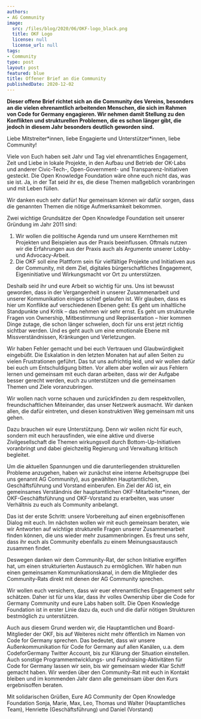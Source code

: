 ```yaml
---
authors:
- AG Community
image:
  src: /files/blog/2020/06/OKF-logo_black.png
  title: OKF Logo
  license: null
  license_url: null
tags:
- Community
type: post
layout: post
featured: blue
title: Offener Brief an die Community
publishedDate: 2020-12-02
---
```


**Dieser offene Brief richtet sich an die Community des Vereins, besonders an die vielen ehrenamtlich arbeitenden Menschen, die sich im Rahmen von Code for Germany engagieren. Wir nehmen damit Stellung zu den Konflikten und strukturellen Problemen, die es schon länger gibt, die jedoch in diesem Jahr besonders deutlich geworden sind.**

Liebe Mitstreiter\*innen, liebe Engagierte und Unterstützer\*innen, liebe Community!

Viele von Euch haben seit Jahr und Tag viel ehrenamtliches Engagement, Zeit und Liebe in lokale Projekte, in den Aufbau und Betrieb der OK-Labs und anderer Civic-Tech-, Open-Government- und Transparenz-Initiativen gesteckt. Die Open Knowledge Foundation wäre ohne euch nicht das, was sie ist. Ja, in der Tat seid ihr es, die diese Themen maßgeblich voranbringen und mit Leben füllen.

Wir danken euch sehr dafür! Nur gemeinsam können wir dafür sorgen, dass die genannten Themen die nötige Aufmerksamkeit bekommen.

Zwei wichtige Grundsätze der Open Knowledge Foundation seit unserer Gründung im Jahr 2011 sind:
1. Wir wollen die politische Agenda rund um unsere Kernthemen mit Projekten und Beispielen aus der Praxis beeinflussen. Oftmals nutzen wir die Erfahrungen aus der Praxis auch als Argumente unserer Lobby- und Advocacy-Arbeit.
2. Die OKF soll eine Plattform sein für vielfältige Projekte und Initiativen aus der Community, mit dem Ziel, digitales bürgerschaftliches Engagement, Eigeninitiative und Wirkungsmacht vor Ort zu unterstützen.

Deshalb seid ihr und eure Arbeit so wichtig für uns. Uns ist bewusst geworden, dass in der Vergangenheit in unserer Zusammenarbeit und unserer Kommunikation einiges schief gelaufen ist. Wir glauben, dass es hier um Konflikte auf verschiedenen Ebenen geht: 
Es geht um inhaltliche Standpunkte und Kritik – das nehmen wir sehr ernst. Es geht um strukturelle Fragen von Ownership, Mitbestimmung und Repräsentation – hier kommen Dinge zutage, die schon länger schwelen, doch für uns erst jetzt richtig sichtbar werden. Und es geht auch um eine emotionale Ebene mit Missverständnissen, Kränkungen und Verletzungen.

Wir haben Fehler gemacht und bei euch Vertrauen und Glaubwürdigkeit eingebüßt. Die Eskalation in den letzten Monaten hat auf allen Seiten zu vielen Frustrationen geführt. Das tut uns aufrichtig leid, und wir wollen dafür bei euch um Entschuldigung bitten. Vor allem aber wollen wir aus Fehlern lernen und gemeinsam mit euch daran arbeiten, dass wir der Aufgabe besser gerecht werden, euch zu unterstützen und die gemeinsamen Themen und Ziele voranzubringen.

Wir wollen nach vorne schauen und zurückfinden zu dem respektvollen, freundschaftlichen Miteinander, das unser Netzwerk ausmacht. Wir danken allen, die dafür eintreten, und diesen konstruktiven Weg gemeinsam mit uns gehen.

Dazu brauchen wir eure Unterstützung. Denn wir wollen nicht für euch, sondern mit euch herausfinden, wie eine aktive und diverse Zivilgesellschaft die Themen wirkungsvoll durch Bottom-Up-Initiativen voranbringt und dabei gleichzeitig Regierung und Verwaltung kritisch begleitet.

Um die aktuellen Spannungen und die darunterliegenden strukturellen Probleme anzugehen, haben wir zunächst eine interne Arbeitsgruppe (bei uns genannt AG Community), aus gewählten Hauptamtlichen, Geschäftsführung und Vorstand einberufen. Ein Ziel der AG ist, ein gemeinsames Verständnis der hauptamtlichen OKF-Mitarbeiter*innen, der OKF-Geschäftsführung und OKF-Vorstand zu erarbeiten, was unser Verhältnis zu euch als Community anbelangt.


Das ist der erste Schritt: unsere Vorbereitung auf einen ergebnisoffenen Dialog mit euch. Im nächsten wollen wir mit euch gemeinsam beraten, wie wir Antworten auf wichtige strukturelle Fragen unserer Zusammenarbeit finden können, die uns wieder mehr zusammenbringen. Es freut uns sehr, dass ihr euch als Community ebenfalls zu einem Meinungsaustausch zusammen findet.

Deswegen danken wir dem Community-Rat, der schon Initiative ergriffen hat, um einen strukturierten Austausch zu ermöglichen. Wir haben nun einen gemeinsamen Kommunikationskanal, in dem die Mitglieder des Community-Rats direkt mit denen der AG Community sprechen.

Wir wollen euch versichern, dass wir euer ehrenamtliches Engagement sehr schätzen. Daher ist für uns klar, dass ihr volles Ownership über die Code for Germany Community und eure Labs haben sollt. Die Open Knowledge Foundation ist in erster Linie dazu da, euch und die dafür nötigen Strukturen bestmöglich zu unterstützen.

Auch aus diesem Grund werden wir, die Hauptamtlichen und Board-Mitglieder der OKF, bis auf Weiteres nicht mehr öffentlich im Namen von Code for Germany sprechen. Das bedeutet, dass wir unsere Außenkommunikation für Code for Germany auf allen Kanälen, u.a. dem CodeforGermany Twitter Account, bis zur Klärung der Situation einstellen. Auch sonstige Programmentwicklungs- und Fundraising-Aktivitäten für Code for Germany lassen wir sein, bis wir gemeinsam wieder Klar Schiff gemacht haben. Wir werden über den Community-Rat mit euch in Kontakt bleiben und im kommenden Jahr dann alle gemeinsam über den Kurs ergebnisoffen beraten.


Mit solidarischen Grüßen,
Eure AG Community der Open Knowledge Foundation
Sonja, Marie, Max, Leo, Thomas und Walter (Hauptamtliches Team), Henriette (Geschäftsführung) und Daniel (Vorstand)